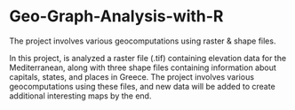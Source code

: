 # Geo-Graph-Analysis-with-R
The project involves various geocomputations using raster &amp; shape files.

In this project, is analyzed a raster file (.tif) containing elevation data for the Mediterranean, along with three shape files containing information about capitals, states, and places in Greece. The project involves various geocomputations using these files, and new data will be added to create additional interesting maps by the end.
